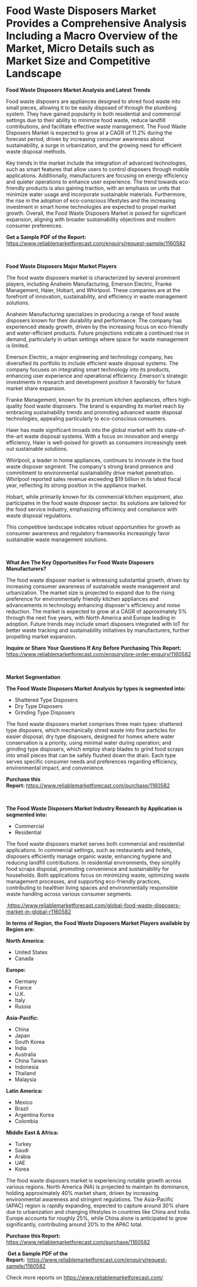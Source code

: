 <p><h1>Food Waste Disposers Market Provides a Comprehensive Analysis Including a Macro Overview of the Market, Micro Details such as Market Size and Competitive Landscape</h1></p><p><strong>Food Waste Disposers Market Analysis and Latest Trends</strong></p>
<p><p>Food waste disposers are appliances designed to shred food waste into small pieces, allowing it to be easily disposed of through the plumbing system. They have gained popularity in both residential and commercial settings due to their ability to minimize food waste, reduce landfill contributions, and facilitate effective waste management. The Food Waste Disposers Market is expected to grow at a CAGR of 11.2% during the forecast period, driven by increasing consumer awareness about sustainability, a surge in urbanization, and the growing need for efficient waste disposal methods.</p><p>Key trends in the market include the integration of advanced technologies, such as smart features that allow users to control disposers through mobile applications. Additionally, manufacturers are focusing on energy efficiency and quieter operations to enhance user experience. The trend towards eco-friendly products is also gaining traction, with an emphasis on units that minimize water usage and incorporate sustainable materials. Furthermore, the rise in the adoption of eco-conscious lifestyles and the increasing investment in smart home technologies are expected to propel market growth. Overall, the Food Waste Disposers Market is poised for significant expansion, aligning with broader sustainability objectives and modern consumer preferences.</p></p>
<p><strong>Get a Sample PDF of the Report:&nbsp;</strong> <a href="https://www.reliablemarketforecast.com/enquiry/request-sample/1160582?utm_campaign=3085&utm_medium=2&utm_source=Github&utm_content=ia&utm_term=22032025&utm_id=food-waste-disposers">https://www.reliablemarketforecast.com/enquiry/request-sample/1160582</a></p>
<p>&nbsp;</p>
<p><strong>Food Waste Disposers Major Market Players</strong></p>
<p><p>The food waste disposers market is characterized by several prominent players, including Anaheim Manufacturing, Emerson Electric, Franke Management, Haier, Hobart, and Whirlpool. These companies are at the forefront of innovation, sustainability, and efficiency in waste management solutions.</p><p>Anaheim Manufacturing specializes in producing a range of food waste disposers known for their durability and performance. The company has experienced steady growth, driven by the increasing focus on eco-friendly and water-efficient products. Future projections indicate a continued rise in demand, particularly in urban settings where space for waste management is limited.</p><p>Emerson Electric, a major engineering and technology company, has diversified its portfolio to include efficient waste disposal systems. The company focuses on integrating smart technology into its products, enhancing user experience and operational efficiency. Emerson's strategic investments in research and development position it favorably for future market share expansion.</p><p>Franke Management, known for its premium kitchen appliances, offers high-quality food waste disposers. The brand is expanding its market reach by embracing sustainability trends and promoting advanced waste disposal technologies, appealing particularly to eco-conscious consumers.</p><p>Haier has made significant inroads into the global market with its state-of-the-art waste disposal systems. With a focus on innovation and energy efficiency, Haier is well-poised for growth as consumers increasingly seek out sustainable solutions.</p><p>Whirlpool, a leader in home appliances, continues to innovate in the food waste disposer segment. The company's strong brand presence and commitment to environmental sustainability drive market penetration. Whirlpool reported sales revenue exceeding $19 billion in its latest fiscal year, reflecting its strong position in the appliance market.</p><p>Hobart, while primarily known for its commercial kitchen equipment, also participates in the food waste disposer sector. Its solutions are tailored for the food service industry, emphasizing efficiency and compliance with waste disposal regulations. </p><p>This competitive landscape indicates robust opportunities for growth as consumer awareness and regulatory frameworks increasingly favor sustainable waste management solutions.</p></p>
<p>&nbsp;</p>
<p><strong>What Are The Key Opportunities For Food Waste Disposers Manufacturers?</strong></p>
<p><p>The food waste disposer market is witnessing substantial growth, driven by increasing consumer awareness of sustainable waste management and urbanization. The market size is projected to expand due to the rising preference for environmentally friendly kitchen appliances and advancements in technology enhancing disposer's efficiency and noise reduction. The market is expected to grow at a CAGR of approximately 5% through the next five years, with North America and Europe leading in adoption. Future trends may include smart disposers integrated with IoT for better waste tracking and sustainability initiatives by manufacturers, further propelling market expansion.</p></p>
<p><strong>Inquire or Share Your Questions If Any Before Purchasing This Report:</strong> <a href="https://www.reliablemarketforecast.com/enquiry/pre-order-enquiry/1160582?utm_campaign=3085&utm_medium=2&utm_source=Github&utm_content=ia&utm_term=22032025&utm_id=food-waste-disposers">https://www.reliablemarketforecast.com/enquiry/pre-order-enquiry/1160582</a></p>
<p>&nbsp;</p>
<p><strong>Market Segmentation</strong></p>
<p><strong>The Food Waste Disposers Market Analysis by types is segmented into:</strong></p>
<p><ul><li>Shattered Type Disposers</li><li>Dry Type Disposers</li><li>Grinding Type Disposers</li></ul></p>
<p><p>The food waste disposers market comprises three main types: shattered type disposers, which mechanically shred waste into fine particles for easier disposal; dry type disposers, designed for homes where water conservation is a priority, using minimal water during operation; and grinding type disposers, which employ sharp blades to grind food scraps into small pieces that can be safely flushed down the drain. Each type serves specific consumer needs and preferences regarding efficiency, environmental impact, and convenience.</p></p>
<p><strong>Purchase this Report:&nbsp;</strong><a href="https://www.reliablemarketforecast.com/purchase/1160582?utm_campaign=3085&utm_medium=2&utm_source=Github&utm_content=ia&utm_term=22032025&utm_id=food-waste-disposers">https://www.reliablemarketforecast.com/purchase/1160582</a></p>
<p>&nbsp;</p>
<p><strong>The Food Waste Disposers Market Industry Research by Application is segmented into:</strong></p>
<p><ul><li>Commercial</li><li>Residential</li></ul></p>
<p><p>The food waste disposers market serves both commercial and residential applications. In commercial settings, such as restaurants and hotels, disposers efficiently manage organic waste, enhancing hygiene and reducing landfill contributions. In residential environments, they simplify food scraps disposal, promoting convenience and sustainability for households. Both applications focus on minimizing waste, optimizing waste management processes, and supporting eco-friendly practices, contributing to healthier living spaces and environmentally responsible waste handling across various consumer segments.</p></p>
<p><a href="https://www.reliablemarketforecast.com/global-food-waste-disposers-market-in-global-r1160582?utm_campaign=3085&utm_medium=2&utm_source=Github&utm_content=ia&utm_term=22032025&utm_id=food-waste-disposers">&nbsp;https://www.reliablemarketforecast.com/global-food-waste-disposers-market-in-global-r1160582</a></p>
<p><strong>In terms of Region, the Food Waste Disposers Market Players available by Region are:</strong></p>
<p>
    <p> <strong> North America: </strong>
        <ul>
            <li>United States</li>
            <li>Canada</li>
        </ul>
        </p> 
    <p> <strong> Europe: </strong>
        <ul>
            <li>Germany</li>
            <li>France</li>
            <li>U.K.</li>
            <li>Italy</li>
            <li>Russia</li>
        </ul>
        </p> 
    <p> <strong> Asia-Pacific: </strong>
        <ul>
            <li>China</li>
            <li>Japan</li>
            <li>South Korea</li>
            <li>India</li>
            <li>Australia</li>
            <li>China Taiwan</li>
            <li>Indonesia</li>
            <li>Thailand</li>
            <li>Malaysia</li>
        </ul>
        </p> 
    <p> <strong> Latin America: </strong>
        <ul>
            <li>Mexico</li>
            <li>Brazil</li>
            <li>Argentina Korea</li>
            <li>Colombia</li>
        </ul>
        </p> 
    <p> <strong> Middle East & Africa: </strong>
        <ul>
            <li>Turkey</li>
            <li>Saudi</li>
            <li>Arabia</li>
            <li>UAE</li>
            <li>Korea</li>
        </ul>
    </p>
    </p>
<p><p>The food waste disposers market is experiencing notable growth across various regions. North America (NA) is projected to maintain its dominance, holding approximately 40% market share, driven by increasing environmental awareness and stringent regulations. The Asia-Pacific (APAC) region is rapidly expanding, expected to capture around 30% share due to urbanization and changing lifestyles in countries like China and India. Europe accounts for roughly 25%, while China alone is anticipated to grow significantly, contributing around 20% to the APAC total.</p></p>
<p><strong>Purchase this Report: </strong><a href="https://www.reliablemarketforecast.com/purchase/1160582?utm_campaign=3085&utm_medium=2&utm_source=Github&utm_content=ia&utm_term=22032025&utm_id=food-waste-disposers">https://www.reliablemarketforecast.com/purchase/1160582</a></p>
<p>&nbsp;<strong>Get a Sample PDF of the Report:&nbsp;&nbsp;</strong><a href="https://www.reliablemarketforecast.com/enquiry/request-sample/1160582?utm_campaign=3085&utm_medium=2&utm_source=Github&utm_content=ia&utm_term=22032025&utm_id=food-waste-disposers">https://www.reliablemarketforecast.com/enquiry/request-sample/1160582</a></p>
<p><strong></strong></p>
<p>Check more reports on <a href="https://www.reliablemarketforecast.com/?utm_campaign=3085&utm_medium=2&utm_source=Github&utm_content=ia&utm_term=22032025&utm_id=food-waste-disposers">https://www.reliablemarketforecast.com/</a></p>